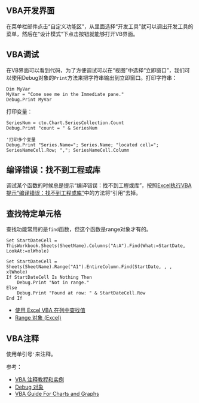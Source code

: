 ## VBA开发界面

在菜单栏邮件点击“自定义功能区”，从里面选择“开发工具”就可以调出开发工具的菜单，然后在“设计模式”下点击按钮就能够打开VB界面。


## VBA调试

在VB界面可以看到代码，为了方便调试可以在“视图”中选择“立即窗口”，我们可以使用Debug对象的`Print`方法来把字符串输出到立即窗口。打印字符串：

```
Dim MyVar
MyVar = "Come see me in the Immediate pane."
Debug.Print MyVar
```

打印变量：

```
SeriesNum = cto.Chart.SeriesCollection.Count
Debug.Print "count = " & SeriesNum

'打印多个变量
Debug.Print "Series.Name="; Series.Name; "located cell="; SeriesNameCell.Row; ","; SeriesNameCell.Column
```

## 编译错误：找不到工程或库

调试某个函数的时候总是提示“编译错误：找不到工程或库”，按照[Excel执行VBA提示“编译错误：找不到工程或库”](https://www.jianshu.com/p/a648408bf4dc)中的方法将“引用”去掉。


## 查找特定单元格

查找功能常用的是`find`函数，但这个函数是range对象才有的。

```
Set StartDateCell = ThisWorkbook.Sheets(SheetName).Columns("A:A").Find(What:=StartDate, LookAt:=xlWhole)

Set StartDateCell = Sheets(SheetName).Range("A1").EntireColumn.Find(StartDate, , , xlWhole)
If StartDateCell Is Nothing Then
    Debug.Print "Not in range."
Else
    Debug.Print "Found at row: " & StartDateCell.Row
End If
```

- [使用 Excel VBA 在列中查找值](https://www.delftstack.com/zh/howto/vba/find-for-a-string-in-a-column-on-vba/)
- [Range 对象 (Excel)](https://learn.microsoft.com/zh-cn/office/vba/api/excel.range(object))


## VBA注释

使用单引号`'`来注释。



参考：

- [VBA 注释教程和实例](https://www.lanrenexcel.com/vba-comment/#)
- [Debug 对象](https://learn.microsoft.com/zh-cn/office/vba/language/reference/user-interface-help/debug-object)
- [VBA Guide For Charts and Graphs](https://www.automateexcel.com/vba/charts-graphs/)